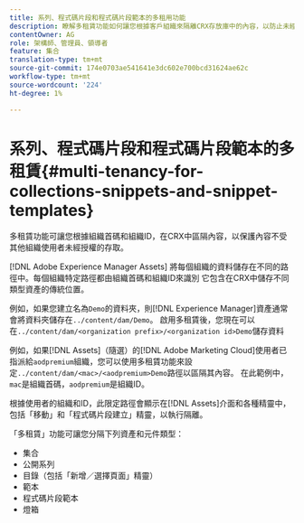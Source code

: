 ```yaml
---
title: 系列、程式碼片段和程式碼片段範本的多租用功能
description: 瞭解多租賃功能如何讓您根據客戶組織來隔離CRX存放庫中的內容，以防止未經授權的存取。
contentOwner: AG
role: 架構師、管理員、領導者
feature: 集合
translation-type: tm+mt
source-git-commit: 174e0703ae541641e3dc602e700bcd31624ae62c
workflow-type: tm+mt
source-wordcount: '224'
ht-degree: 1%

---
```



# 系列、程式碼片段和程式碼片段範本的多租賃{#multi-tenancy-for-collections-snippets-and-snippet-templates}

多租賃功能可讓您根據組織首碼和組織ID，在CRX中區隔內容，以保護內容不受其他組織使用者未經授權的存取。

[!DNL Adobe Experience Manager Assets] 將每個組織的資料儲存在不同的路徑中。每個組織特定路徑都由組織首碼和組織ID來識別
它包含在CRX中儲存不同類型資產的傳統位置。

例如，如果您建立名為`Demo`的資料夾，則[!DNL Experience Manager]資產通常會將資料夾儲存在`../content/dam/Demo`。 啟用多租賃後，您現在可以在`../content/dam/<organization prefix>/<organization id>Demo`儲存資料

例如，如果[!DNL Assets]（隨選）的[!DNL Adobe Marketing Cloud]使用者已指派給`aodpremium`組織，您可以使用多租賃功能來設定`../content/dam/<mac>/<aodpremium>Demo`路徑以區隔其內容。 在此範例中，`mac`是組織首碼，`aodpremium`是組織ID。

根據使用者的組織和ID，此限定路徑會顯示在[!DNL Assets]介面和各種精靈中，包括「移動」和「程式碼片段建立」精靈，以執行隔離。

「多租賃」功能可讓您分隔下列資產和元件類型：

* 集合
* 公開系列
* 目錄（包括「新增／選擇頁面」精靈）
* 範本
* 程式碼片段範本
* 燈箱
